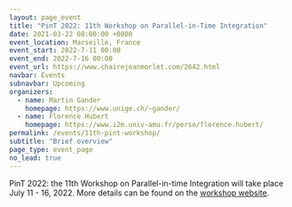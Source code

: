 ```yaml
---
layout: page_event
title: "PinT 2022: 11th Workshop on Parallel-in-Time Integration"
date: 2021-03-22 08:00:00 +0000
event_location: Marseille, France
event_start: 2022-7-11 00:00
event_end: 2022-7-16 00:00
event_url: https://www.chairejeanmorlet.com/2642.html
navbar: Events
subnavbar: Upcoming
organizers:
  - name: Martin Gander
    homepage: https://www.unige.ch/~gander/
  - name: Florence Hubert
    homepage: https://www.i2m.univ-amu.fr/perso/florence.hubert/
permalink: /events/11th-pint-workshop/
subtitle: "Brief overview"
page_type: event_page
no_lead: true
---
```


PinT 2022: the 11th Workshop on Parallel-in-time Integration will take place July 11 - 16, 2022.  More details can be found on the [workshop website](https://www.chairejeanmorlet.com/2642.html).



